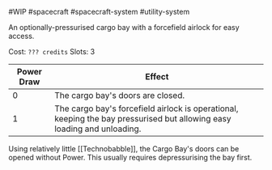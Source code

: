 #WIP #spacecraft #spacecraft-system #utility-system

An optionally-pressurised cargo bay with a forcefield airlock for easy access.

Cost: `??? credits`
Slots: 3

| Power Draw | Effect |
| -----------|--------|
| 0 | The cargo bay's doors are closed. |
| 1 | The cargo bay's forcefield airlock is operational, keeping the bay pressurised but allowing easy loading and unloading. |

Using relatively little [[Technobabble]], the Cargo Bay's doors can be opened without Power. This usually requires depressurising the bay first.